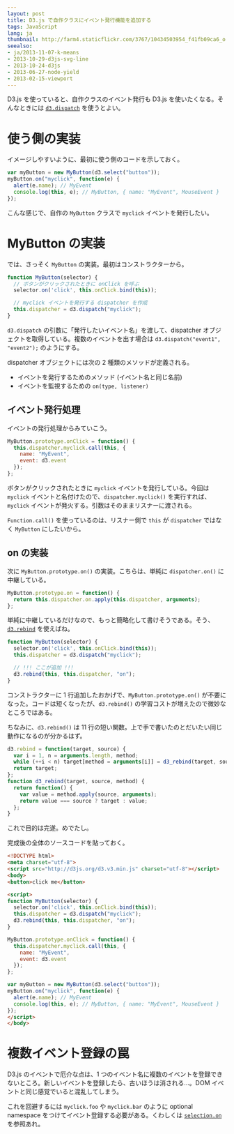 ```yaml
---
layout: post
title: D3.js で自作クラスにイベント発行機能を追加する
tags: JavaScript
lang: ja
thumbnail: http://farm4.staticflickr.com/3767/10434503954_f41fb09ca6_o.jpg
seealso:
- ja/2013-11-07-k-means
- 2013-10-29-d3js-svg-line
- 2013-10-24-d3js
- 2013-06-27-node-yield
- 2013-02-15-viewport
---
```

D3.js を使っていると、自作クラスのイベント発行も D3.js を使いたくなる。そんなときには [`d3.dispatch`](https://github.com/mbostock/d3/wiki/Internals#d3_dispatch) を使うとよい。


使う側の実装
============

イメージしやすいように、最初に使う側のコードを示しておく。

```javascript
var myButton = new MyButton(d3.select("button"));
myButton.on("myclick", function(e) {
  alert(e.name); // MyEvent
  console.log(this, e); // MyButton, { name: "MyEvent", MouseEvent }
});
```

こんな感じで、自作の `MyButton` クラスで `myclick` イベントを発行したい。


MyButton の実装
===============

では、さっそく `MyButton` の実装。最初はコンストラクターから。

```javascript
function MyButton(selector) {
  // ボタンがクリックされたときに onClick を呼ぶ
  selector.on('click', this.onClick.bind(this));

  // myclick イベントを発行する dispatcher を作成
  this.dispatcher = d3.dispatch("myclick");
}
```

`d3.dispatch` の引数に「発行したいイベント名」を渡して、dispatcher オブジェクトを取得している。複数のイベントを出す場合は `d3.dispatch("event1", "event2");` のようにする。

dispatcher オブジェクトには次の 2 種類のメソッドが定義される。

  * イベントを発行するためのメソッド (イベント名と同じ名前)
  * イベントを監視するための `on(type, listener)`


イベント発行処理
----------------

イベントの発行処理からみていこう。

```javascript
MyButton.prototype.onClick = function() {
  this.dispatcher.myclick.call(this, {
    name: "MyEvent",
    event: d3.event
  });
};
```

ボタンがクリックされたときに `myclick` イベントを発行している。今回は `myclick` イベントと名付けたので、`dispatcher.myclick()` を実行すれば、`myclick` イベントが発火する。引数はそのままリスナーに渡される。

`Function.call()` を使っているのは、リスナー側で `this` が `dispatcher` ではなく `MyButton` にしたいから。


on の実装
---------

次に `MyButton.prototype.on()` の実装。こちらは、単純に `dispatcher.on()` に中継している。

```javascript
MyButton.prototype.on = function() {
  return this.dispatcher.on.apply(this.dispatcher, arguments);
};
```

単純に中継しているだけなので、もっと簡略化して書けそうである。そう、[`d3.rebind`](https://github.com/mbostock/d3/wiki/Internals#d3_rebind) を使えばね。

```javascript
function MyButton(selector) {
  selector.on('click', this.onClick.bind(this));
  this.dispatcher = d3.dispatch("myclick");

  // !!! ここが追加 !!!
  d3.rebind(this, this.dispatcher, "on");
}
```

コンストラクターに 1 行追加したおかげで、`MyButton.prototype.on()` が不要になった。コードは短くなったが、`d3.rebind()` の学習コストが増えたので微妙なところではある。

ちなみに、`d3.rebind()` は 11 行の短い関数。上で手で書いたのとだいたい同じ動作になるのが分かるはず。

```javascript
d3.rebind = function(target, source) {
  var i = 1, n = arguments.length, method;
  while (++i < n) target[method = arguments[i]] = d3_rebind(target, source, source[method]);
  return target;
};
function d3_rebind(target, source, method) {
  return function() {
    var value = method.apply(source, arguments);
    return value === source ? target : value;
  };
}
```

これで目的は完遂。めでたし。

完成後の全体のソースコードを貼っておく。

```html
<!DOCTYPE html>
<meta charset="utf-8">
<script src="http://d3js.org/d3.v3.min.js" charset="utf-8"></script>
<body>
<button>click me</button>

<script>
function MyButton(selector) {
  selector.on('click', this.onClick.bind(this));
  this.dispatcher = d3.dispatch("myclick");
  d3.rebind(this, this.dispatcher, "on");
}

MyButton.prototype.onClick = function() {
  this.dispatcher.myclick.call(this, {
    name: "MyEvent",
    event: d3.event
  });
};

var myButton = new MyButton(d3.select("button"));
myButton.on("myclick", function(e) {
  alert(e.name); // MyEvent
  console.log(this, e); // MyButton, { name: "MyEvent", MouseEvent }
});
</script>
</body>
```



複数イベント登録の罠
====================

D3.js のイベントで厄介な点は、1 つのイベント名に複数のイベントを登録できないところ。新しいイベントを登録したら、古いほうは消される…。DOM イベントと同じ感覚でいると混乱してしまう。

これを回避するには `myclick.foo` や `myclick.bar` のように optional namespace をつけてイベント登録する必要がある。くわしくは [`selection.on`](https://github.com/mbostock/d3/wiki/Selections#on) を参照あれ。
